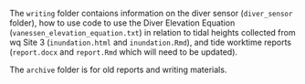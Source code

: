 The `writing` folder contaions information on the diver sensor (`diver_sensor` folder), how to use code to use the Diver Elevation Equation (`vanessen_elevation_equation.txt`) in relation to tidal heights collected from wq Site 3 (`inundation.html` and `inundation.Rmd`), and tide worktime reports (`report.docx` and `report.Rmd` which will need to be updated). 
  
The `archive` folder is for old reports and writing materials.
